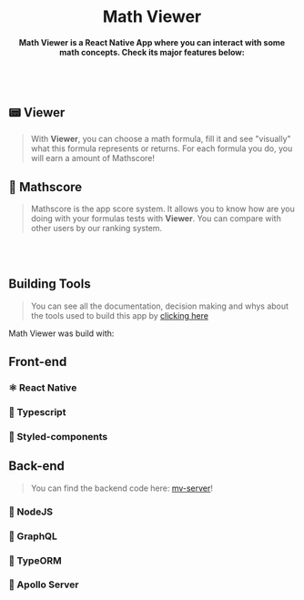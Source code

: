 <h1 align="center">Math Viewer</h1>

<h4 align="center">Math Viewer is a React Native App where you can interact with some math concepts. Check its major features below:<h4>
<br>
<br>
  
## &#128223; Viewer

> With **Viewer**, you can choose a math formula, fill it and see "visually" what this formula represents or returns. For each formula you do, you
  will earn a amount of Mathscore!

## &#127941; Mathscore

> Mathscore is the app score system. It allows you to know how are you doing with your formulas tests with **Viewer**. You can compare with other users by our ranking system.

<br>
<br>
<h2>Building Tools</h2>

> You can see all the documentation, decision making and whys about the tools used to build this app by [clicking here](./DOCUMENTATION.md)
  
Math Viewer was build with:
<br>  
## Front-end
  
### ⚛️ React Native
### &#128216; Typescript
### &#128133; Styled-components
  
## Back-end
  
> You can find the backend code here: [mv-server](https://github.com/huferr/mv-server)!

### &#128215; NodeJS
### &#128216; GraphQL
### &#128217; TypeORM
### &#128216; Apollo Server
